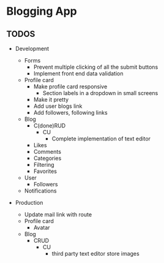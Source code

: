 # Blogging App

## TODOS

* Development
    * Forms
        * Prevent multiple clicking of all the submit buttons
        * Implement front end data validation 
    * Profile card
        * Make profile card responsive
            * Section labels in a dropdown in small screens 
        * Make it pretty
        * Add user blogs link
        * Add followers, following links
    * Blog
        * C(done)RUD
            * CU
                * Complete implementation of text editor
        * Likes
        * Comments
        * Categories
        * Filtering
        * Favorites
    * User
        * Followers 
    * Notifications

* Production
    * Update mail link with route
    * Profile card
        * Avatar
    * Blog
        * CRUD
            * CU
                * third party text editor store images